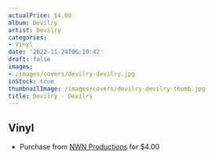 ```yaml
---
actualPrice: $4.00
album: Devilry
artist: Devilry
categories:
- Vinyl
date: '2022-11-24T06:10:42'
draft: false
images:
- /images/covers/devilry-devilry.jpg
inStock: true
thumbnailImage: /images/covers/devilry-devilry-thumb.jpg
title: Devilry - Devilry
---
```


## Vinyl
* Purchase from [NWN Productions](http://shop.nwnprod.com/index.php?route=product/product&path=76&product_id=26166&sort=pd.name&order=ASC) for $4.00
